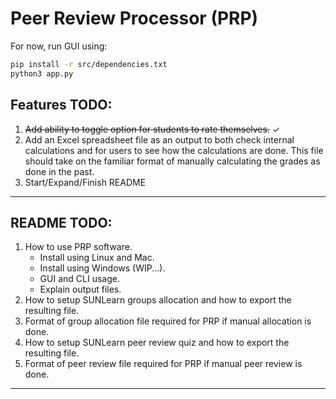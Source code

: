 # Peer Review Processor (PRP)
For now, run GUI using:
```bash
pip install -r src/dependencies.txt
python3 app.py
```
## Features TODO:
1. ~~Add ability to toggle option for students to rate themselves.~~ &check;
2. Add an Excel spreadsheet file as an output to both check internal calculations and for users to see how the calculations are done. This file should take on the familiar format of manually calculating the grades as done in the past.
3. Start/Expand/Finish README
---
## README TODO:
1. How to use PRP software.
    - Install using Linux and Mac.
    - Install using Windows (WIP...).
    - GUI and CLI usage.
    - Explain output files.
2. How to setup SUNLearn groups allocation and how to export the resulting file.
3. Format of group allocation file required for PRP if manual allocation is done.
4. How to setup SUNLearn peer review quiz and how to export the resulting file.
5. Format of peer review file required for PRP if manual peer review is done.
---